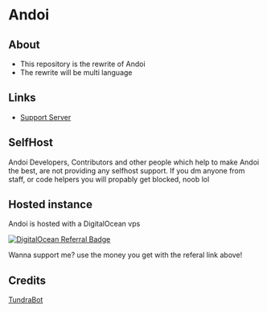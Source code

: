 # Andoi

## About

- This repository is the rewrite of Andoi
- The rewrite will be multi language

## Links

- [Support Server](https://discord.gg/DXWq4Pt)

## SelfHost

Andoi Developers, Contributors and other people which help to make Andoi the best, are not providing any selfhost support. If you dm anyone from staff, or code helpers you will propably get blocked, noob lol

## Hosted instance

Andoi is hosted with a DigitalOcean vps

[![DigitalOcean Referral Badge](https://web-platforms.sfo2.cdn.digitaloceanspaces.com/WWW/Badge%201.svg)](https://www.digitalocean.com/?refcode=36476b1c2227&utm_campaign=Referral_Invite&utm_medium=Referral_Program&utm_source=badge)

Wanna support me? use the money you get with the referal link above!

## Credits

[TundraBot](https://github.com/joshuayuen99/TundraBot)
